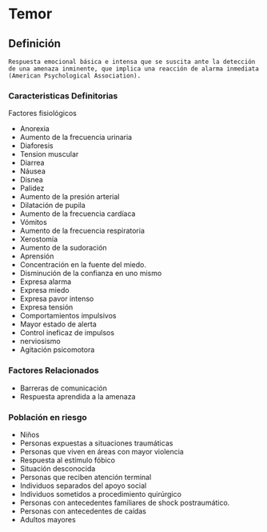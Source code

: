 # Temor
## Definición
	Respuesta emocional básica e intensa que se suscita ante la detección de una amenaza inminente, que implica una reacción de alarma inmediata (American Psychological Association).

### Caracteristicas Definitorias
Factores fisiológicos   
- Anorexia  
- Aumento de la frecuencia 
urinaria  
- Diaforesis  
- Tension muscular  
- Diarrea  
- Náusea  
- Disnea  
- Palidez  
- Aumento de la presión arterial  
- Dilatación de pupila  
- Aumento de la frecuencia 
cardíaca 
- Vómitos  
- Aumento de la frecuencia 
respiratoria  
- Xerostomía   
- Aumento de la sudoración     
- Aprensión   
- Concentración en la fuente del 
miedo.   
- Disminución de la confianza en 
uno mismo   
- Expresa alarma   
- Expresa miedo   
- Expresa pavor intenso   
- Expresa tensión   
- Comportamientos impulsivos   
- Mayor estado de alerta   
- Control ineficaz de impulsos   
- nerviosismo   
- Agitación psicomotora 

### Factores Relacionados
- Barreras de comunicación   
- Respuesta aprendida a la 
amenaza

### Población en riesgo
- Niños   
- Personas expuestas a 
situaciones traumáticas   
- Personas que viven en áreas 
con mayor violencia   
- Respuesta al estímulo fóbico   
- Situación desconocida  
- Personas que reciben atención terminal   
- Individuos separados del apoyo 
social   
- Individuos sometidos a 
procedimiento quirúrgico  
- Personas con antecedentes 
familiares de shock 
postraumático.   
- Personas con antecedentes de 
caídas   
- Adultos mayores

